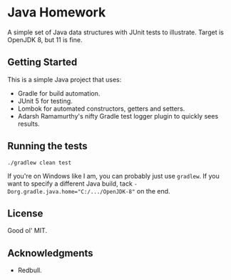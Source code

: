 # Java Homework

A simple set of Java data structures with JUnit tests to illustrate. Target is OpenJDK 8, but 11 is fine.

## Getting Started

This is a simple Java project that uses:
- Gradle for build automation.
- JUnit 5 for testing.
- Lombok for automated constructors, getters and setters.
- Adarsh Ramamurthy's nifty Gradle test logger plugin to quickly sees results. 

## Running the tests

`./gradlew clean test`

If you're on Windows like I am, you can probably just use `gradlew`. If you want to specify a different Java build, tack `-Dorg.gradle.java.home="C:/.../OpenJDK-8"` on the end.

## License

Good ol' MIT. 

## Acknowledgments

* Redbull.